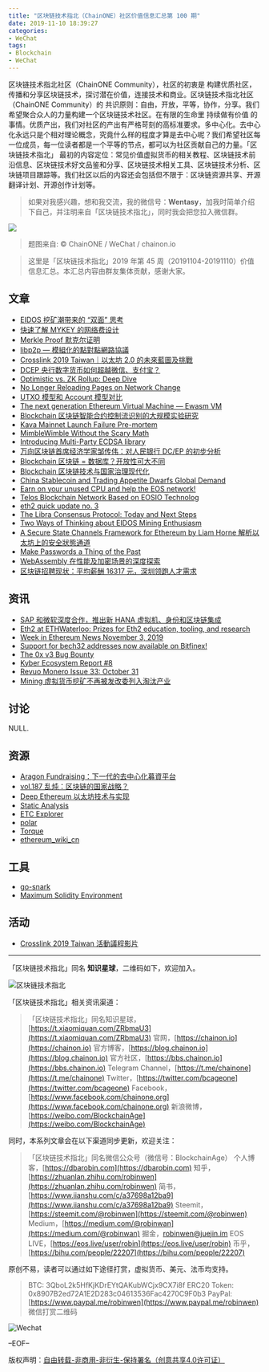 ```yaml
---
title: "区块链技术指北（ChainONE）社区价值信息汇总第 100 期"
date: 2019-11-10 18:39:27
categories:
- WeChat
tags:
- Blockchain
- WeChat
---
```

区块链技术指北社区（ChainONE Community），社区的初衷是 构建优质社区，传播和分享区块链技术，探讨潜在价值，连接技术和商业。区块链技术指北社区（ChainONE Community）的 共识原则：自由，开放，平等，协作，分享。我们希望聚合众人的力量构建一个区块链技术社区。在有限的生命里 持续做有价值 的事情。优质产出，我们对社区的产出有严格苛刻的高标准要求。多中心化。去中心化永远只是个相对理论概念，究竟什么样的程度才算是去中心呢？我们希望社区每一位成员，每一位读者都是一个平等的节点，都可以为社区贡献自己的力量。「区块链技术指北」 最初的内容定位：常见价值虚拟货币的相关教程、区块链技术前沿信息、区块链技术好文品鉴和分享、区块链技术相关工具、区块链技术分析、区块链项目跟踪等。我们社区以后的内容还会包括但不限于：区块链资源共享、开源翻译计划、开源创作计划等。
<!-- more -->

> 如果对我感兴趣，想和我交流，我的微信号：**Wentasy**，加我时简单介绍下自己，并注明来自「区块链技术指北」，同时我会把您拉入微信群。

![](https://cdn.dbarobin.com/EFxCQjC.png)

> 题图来自: © ChainONE / WeChat / chainon.io

> 这里是「区块链技术指北」2019 年第 45 周（20191104-20191110）价值信息汇总。本汇总内容由群友集体贡献，感谢大家。

## 文章

* [EIDOS 挖矿潮带来的 “双面” 思考 ](https://bbs.chainon.io/d/4737)
* [快速了解 MYKEY 的网络费设计](https://bbs.chainon.io/d/4738)
* [Merkle Proof 默克尔证明](https://bbs.chainon.io/d/4739)
* [libp2p — 模組化的點對點網路協議](https://bbs.chainon.io/d/4740)
* [Crosslink 2019 Taiwan｜以太坊 2.0 的未來藍圖及挑戰](https://bbs.chainon.io/d/4742)
* [DCEP 央行数字货币如何超越微信、支付宝？](https://bbs.chainon.io/d/4744)
* [Optimistic vs. ZK Rollup: Deep Dive](https://bbs.chainon.io/d/4751)
* [No Longer Reloading Pages on Network Change](https://bbs.chainon.io/d/4752)
* [UTXO 模型和 Account 模型对比](https://bbs.chainon.io/d/4753)
* [The next generation Ethereum Virtual Machine — Ewasm VM](https://bbs.chainon.io/d/4754)
* [Blockchain 区块链智能合约控制流识别的大规模实验研究](https://bbs.chainon.io/d/4757)
* [Kava Mainnet Launch Failure Pre-mortem](https://bbs.chainon.io/d/4761)
* [MimbleWimble Without the Scary Math](https://bbs.chainon.io/d/4762)
* [Introducing Multi-Party ECDSA library](https://bbs.chainon.io/d/4764)
* [万向区块链首席经济学家邹传伟：对人民银行 DC/EP 的初步分析](https://bbs.chainon.io/d/4767)
* [Blockchain 区块链 = 数据库？开放性可大不同](https://bbs.chainon.io/d/4768)
* [Blockchain 区块链技术与国家治理现代化](https://bbs.chainon.io/d/4769)
* [China Stablecoin and Trading Appetite Dwarfs Global Demand](https://bbs.chainon.io/d/4770)
* [Earn on your unused CPU and help the EOS network!](https://bbs.chainon.io/d/4771)
* [Telos Blockchain Network Based on EOSIO Technolog](https://bbs.chainon.io/d/4772)
* [eth2 quick update no. 3](https://bbs.chainon.io/d/4773)
* [The Libra Consensus Protocol: Today and Next Steps](https://bbs.chainon.io/d/4774)
* [Two Ways of Thinking about EIDOS Mining Enthusiasm](https://bbs.chainon.io/d/4775)
* [A Secure State Channels Framework for Ethereum by Liam Horne 解析以太坊上的安全狀態通道](https://bbs.chainon.io/d/4777)
* [Make Passwords a Thing of the Past](https://bbs.chainon.io/d/4778)
* [WebAssembly 在性能及加密场景的深度探索](https://bbs.chainon.io/d/4779)
* [区块链招聘现状：平均薪酬 16317 元，深圳领跑人才需求](https://bbs.chainon.io/d/4780)

## 资讯

* [SAP 和微软深度合作，推出新 HANA 虚拟机、身份和区块链集成](https://bbs.chainon.io/d/4743)
* [Eth2 at ETHWaterloo: Prizes for Eth2 education, tooling, and research](https://bbs.chainon.io/d/4750)
* [Week in Ethereum News November 3, 2019](https://bbs.chainon.io/d/4755)
* [Support for bech32 addresses now available on Bitfinex!](https://bbs.chainon.io/d/4756)
* [The 0x v3 Bug Bounty](https://bbs.chainon.io/d/4759)
* [Kyber Ecosystem Report #8](https://bbs.chainon.io/d/4760)
* [Revuo Monero Issue 33: October 31](https://bbs.chainon.io/d/4776)
* [Mining 虚拟货币挖矿不再被发改委列入淘汰产业](https://bbs.chainon.io/d/4781)

## 讨论

NULL.

## 资源

* [Aragon Fundraising：下一代的去中心化募資平台](https://bbs.chainon.io/d/4741)
* [vol.187 乱炖：区块链的国家战略？](https://bbs.chainon.io/d/4745)
* [Deep Ethereum 以太坊技术与实现](https://bbs.chainon.io/d/4746)
* [Static Analysis](https://bbs.chainon.io/d/4747)
* [ETC Explorer](https://bbs.chainon.io/d/4758)
* [polar](https://bbs.chainon.io/d/4765)
* [Torque](https://bbs.chainon.io/d/4766)
* [ethereum_wiki_cn](https://bbs.chainon.io/d/4782)

## 工具

* [go-snark](https://bbs.chainon.io/d/4748)
* [Maximum Solidity Environment](https://bbs.chainon.io/d/4749)

## 活动

* [Crosslink 2019 Taiwan 活動議程影片](https://bbs.chainon.io/d/4763)

***

「区块链技术指北」同名 **知识星球**，二维码如下，欢迎加入。

![区块链技术指北](https://cdn.dbarobin.com/3YzonTR.png)

「区块链技术指北」相关资讯渠道：

> 「区块链技术指北」同名知识星球，[https://t.xiaomiquan.com/ZRbmaU3](https://t.xiaomiquan.com/ZRbmaU3)
> 官网，[https://chainon.io](https://chainon.io)
> 官方博客，[https://blog.chainon.io](https://blog.chainon.io)
> 官方社区，[https://bbs.chainon.io](https://bbs.chainon.io)
> Telegram Channel，[https://t.me/chainone](https://t.me/chainone)
> Twitter，[https://twitter.com/bcageone](https://twitter.com/bcageone)
> Facebook，[https://www.facebook.com/chainone.org](https://www.facebook.com/chainone.org)
> 新浪微博，[https://weibo.com/BlockchainAge](https://weibo.com/BlockchainAge)

同时，本系列文章会在以下渠道同步更新，欢迎关注：

> 「区块链技术指北」同名微信公众号（微信号：BlockchainAge）
> 个人博客，[https://dbarobin.com](https://dbarobin.com)
> 知乎，[https://zhuanlan.zhihu.com/robinwen](https://zhuanlan.zhihu.com/robinwen)
> 简书，[https://www.jianshu.com/c/a37698a12ba9](https://www.jianshu.com/c/a37698a12ba9)
> Steemit，[https://steemit.com/@robinwen](https://steemit.com/@robinwen)
> Medium，[https://medium.com/@robinwan](https://medium.com/@robinwan)
> 掘金，[robinwen@juejin.im](https://juejin.im/user/5673ccae60b2260ee435f89a/posts)
> EOS LIVE，[https://eos.live/user/robin](https://eos.live/user/robin)
> 币乎，[https://bihu.com/people/22207](https://bihu.com/people/22207)

原创不易，读者可以通过如下途径打赏，虚拟货币、美元、法币均支持。

> BTC: 3QboL2k5HfKjKDrEYtQAKubWCjx9CX7i8f
> ERC20 Token: 0x8907B2ed72A1E2D283c04613536Fac4270C9F0b3
> PayPal: [https://www.paypal.me/robinwen](https://www.paypal.me/robinwen)
> 微信打赏二维码

![Wechat](https://cdn.dbarobin.com/SzoNl5b.jpg)

–EOF–

版权声明：[自由转载-非商用-非衍生-保持署名（创意共享4.0许可证）](http://creativecommons.org/licenses/by-nc-nd/4.0/deed.zh)